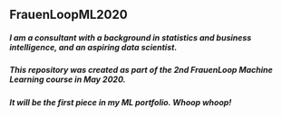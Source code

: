 ## FrauenLoopML2020

##### I am a consultant with a background in statistics and business intelligence, and an aspiring data scientist.
##### This repository was created as part of the 2nd FrauenLoop Machine Learning course in May 2020.
##### It will be the first piece in my ML portfolio. Whoop whoop!

